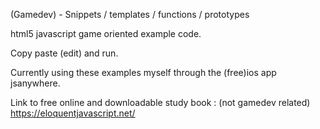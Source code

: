 (Gamedev) - Snippets / templates / functions / prototypes

html5 javascript game oriented example code.

Copy paste (edit) and run.

Currently using these examples myself through the (free)ios app jsanywhere.

Link to free online and downloadable study book : (not gamedev related) https://eloquentjavascript.net/
